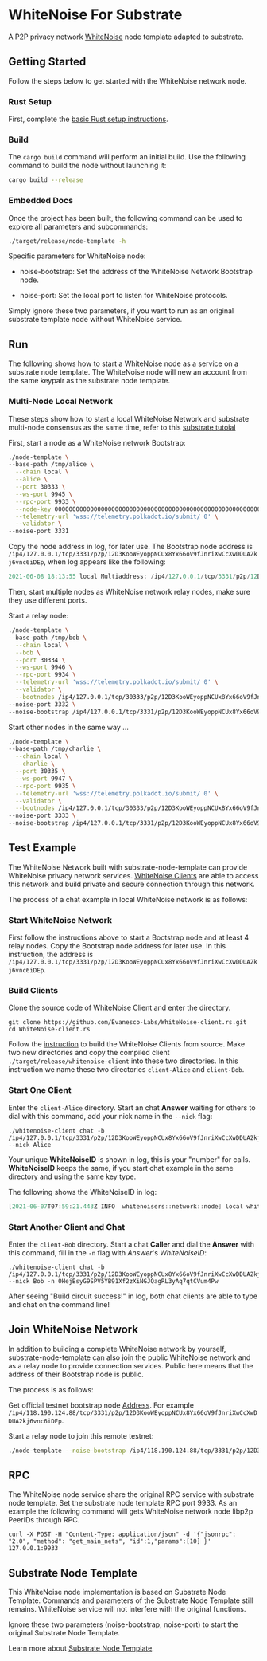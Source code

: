 # WhiteNoise For Substrate

A P2P privacy network [WhiteNoise](https://github.com/Evanesco-Labs/WhiteNoise) node template adapted to substrate.

## Getting Started

Follow the steps below to get started with the WhiteNoise network node.

### Rust Setup

First, complete the [basic Rust setup instructions](./docs/rust-setup.md).

### Build

The `cargo build` command will perform an initial build. Use the following command to build the node
without launching it:

```sh
cargo build --release
```

### Embedded Docs

Once the project has been built, the following command can be used to explore all parameters and
subcommands:

```sh
./target/release/node-template -h
```

Specific parameters for WhiteNoise node:

- noise-bootstrap: Set the address of the WhiteNoise Network Bootstrap node. 

- noise-port: Set the local port to listen for WhiteNoise protocols.

Simply ignore these two parameters, if you want to run as an original substrate template node without WhiteNoise service.

## Run
The following shows how to start a WhiteNoise node as a service on a substrate node template. 
The WhiteNoise node will new an account from the same keypair as the substrate node template. 
### Multi-Node Local Network
These steps show how to start a local WhiteNoise Network and substrate multi-node consensus as the same time, 
refer to this [substrate tutoial](https://substrate.dev/docs/en/tutorials/start-a-private-network/)

First, start a node as a WhiteNoise network Bootstrap:
```sh
./node-template \
--base-path /tmp/alice \
  --chain local \
  --alice \
  --port 30333 \
  --ws-port 9945 \
  --rpc-port 9933 \
  --node-key 0000000000000000000000000000000000000000000000000000000000000001 \
  --telemetry-url 'wss://telemetry.polkadot.io/submit/ 0' \
  --validator \
--noise-port 3331
```

Copy the node address in log, for later use. 
The Bootstrap node address is `/ip4/127.0.0.1/tcp/3331/p2p/12D3KooWEyoppNCUx8Yx66oV9fJnriXwCcXwDDUA2kj6vnc6iDEp`, when log appears like the following:
```verilog
2021-06-08 18:13:55 local Multiaddress: /ip4/127.0.0.1/tcp/3331/p2p/12D3KooWEyoppNCUx8Yx66oV9fJnriXwCcXwDDUA2kj6vnc6iDEp
```


Then, start multiple nodes as WhiteNoise network relay nodes, make sure they use different ports.

Start a relay node:
```sh
./node-template \
--base-path /tmp/bob \
  --chain local \
  --bob \
  --port 30334 \
  --ws-port 9946 \
  --rpc-port 9934 \
  --telemetry-url 'wss://telemetry.polkadot.io/submit/ 0' \
  --validator \
  --bootnodes /ip4/127.0.0.1/tcp/30333/p2p/12D3KooWEyoppNCUx8Yx66oV9fJnriXwCcXwDDUA2kj6vnc6iDEp \
--noise-port 3332 \
--noise-bootstrap /ip4/127.0.0.1/tcp/3331/p2p/12D3KooWEyoppNCUx8Yx66oV9fJnriXwCcXwDDUA2kj6vnc6iDEp
```

Start other nodes in the same way ...
```sh
./node-template \
--base-path /tmp/charlie \
  --chain local \
  --charlie \
  --port 30335 \
  --ws-port 9947 \
  --rpc-port 9935 \
  --telemetry-url 'wss://telemetry.polkadot.io/submit/ 0' \
  --validator \
  --bootnodes /ip4/127.0.0.1/tcp/30333/p2p/12D3KooWEyoppNCUx8Yx66oV9fJnriXwCcXwDDUA2kj6vnc6iDEp \
--noise-port 3333 \
--noise-bootstrap /ip4/127.0.0.1/tcp/3331/p2p/12D3KooWEyoppNCUx8Yx66oV9fJnriXwCcXwDDUA2kj6vnc6iDEp
```

## Test Example
The WhiteNoise Network built with substrate-node-template can provide WhiteNoise privacy network services. 
[WhiteNoise Clients](https://github.com/Evanesco-Labs/WhiteNoise-client.rs) are able to access this network and build private and secure connection through this network.


The process of a chat example in local WhiteNoise network is as follows:

### Start WhiteNoise Network
First follow the instructions above to start a Bootstrap node and at least 4 relay nodes.
Copy the Bootstrap node address for later use. 
In this instruction, the address is `/ip4/127.0.0.1/tcp/3331/p2p/12D3KooWEyoppNCUx8Yx66oV9fJnriXwCcXwDDUA2kj6vnc6iDEp`.

### Build Clients
Clone the source code of WhiteNoise Client and enter the directory.

```shell
git clone https://github.com/Evanesco-Labs/WhiteNoise-client.rs.git
cd WhiteNoise-client.rs
```

Follow the [instruction](https://github.com/Evanesco-Labs/WhiteNoise-client.rs#build) to build the WhiteNoise Clients from source.
Make two new directories and copy the compiled client `./target/release/whitenoise-client` into these two directories.
In this instruction we name these two directories `client-Alice` and `client-Bob`.

### Start One Client 
Enter the `client-Alice` directory.
Start an chat **Answer** waiting for others to dial with this command, add your nick name in the `--nick` flag:

```shell
./whitenoise-client chat -b /ip4/127.0.0.1/tcp/3331/p2p/12D3KooWEyoppNCUx8Yx66oV9fJnriXwCcXwDDUA2kj6vnc6iDEp --nick Alice
```

Your unique **WhiteNoiseID** is shown in log, this is your "number" for calls. **WhiteNoiseID** keeps the same, if you start chat example in the same directory and using the same key type.

The following shows the WhiteNoiseID in log:
```verilog
[2021-06-07T07:59:21.443Z INFO  whitenoisers::network::node] local whitenoise id:0HejBsyG9SPV5YB91Xf2zXiNGJQagRL3yAq7qtCVum4Pw
```

### Start Another Client and Chat
Enter the `client-Bob` directory.
Start a chat **Caller** and dial the **Answer** with this command, fill in the `-n` flag with *Answer*'s *WhiteNoiseID*:

```shell
./whitenoise-client chat -b /ip4/127.0.0.1/tcp/3331/p2p/12D3KooWEyoppNCUx8Yx66oV9fJnriXwCcXwDDUA2kj6vnc6iDEp --nick Bob -n 0HejBsyG9SPV5YB91Xf2zXiNGJQagRL3yAq7qtCVum4Pw
```

After seeing "Build circuit success!" in log, both chat clients are able to type and chat on the command line!

## Join WhiteNoise Network
In addition to building a complete WhiteNoise network by yourself, substrate-node-template can also join the public WhiteNoise network and as a relay node to provide connection services.
Public here means that the address of their Bootstrap node is public.

The process is as follows:

Get official testnet bootstrap node [Address](./.testnet-boot.md). 
For example `/ip4/118.190.124.88/tcp/3331/p2p/12D3KooWEyoppNCUx8Yx66oV9fJnriXwCcXwDDUA2kj6vnc6iDEp`.

Start a relay node to join this remote testnet:
```sh
./node-template --noise-bootstrap /ip4/118.190.124.88/tcp/3331/p2p/12D3KooWEyoppNCUx8Yx66oV9fJnriXwCcXwDDUA2kj6vnc6iDEp --noise-port 3332 
```
## RPC
The WhiteNoise node service share the original RPC service with substrate node template.
Set the substrate node template RPC port 9933. As an example the following command will gets WhiteNoise network node libp2p PeerIDs through RPC.
```shell
curl -X POST -H "Content-Type: application/json" -d '{"jsonrpc": "2.0", "method": "get_main_nets", "id":1,"params":[10] }' 127.0.0.1:9933
```

## Substrate Node Template

This WhiteNoise node implementation is based on Substrate Node Template. Commands and parameters of the Substrate Node Template still remains. 
WhiteNoise service will not interfere with the original functions. 

Ignore these two parameters (noise-bootstrap, noise-port) to start the original Substrate Node Template.

Learn more about [Substrate Node Template](https://github.com/substrate-developer-hub/substrate-node-template).
